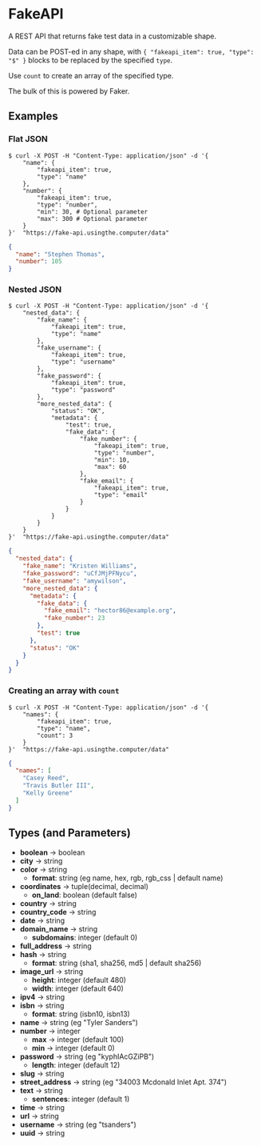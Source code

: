 # FakeAPI
A REST API that returns fake test data in a customizable shape.

Data can be POST-ed in any shape, with `{ "fakeapi_item": true, "type": "$" }` blocks to be replaced by the specified `type`.

Use `count` to create an array of the specified type.

The bulk of this is powered by Faker.

## Examples

### Flat JSON
```shell
$ curl -X POST -H "Content-Type: application/json" -d '{
    "name": {
        "fakeapi_item": true,
        "type": "name"
    },
    "number": {
        "fakeapi_item": true,
        "type": "number",
        "min": 30, # Optional parameter
        "max": 300 # Optional parameter
    }
}'  "https://fake-api.usingthe.computer/data"
```

```json
{
  "name": "Stephen Thomas",
  "number": 105
}
```

### Nested JSON
```shell
$ curl -X POST -H "Content-Type: application/json" -d '{
    "nested_data": {
        "fake_name": {
            "fakeapi_item": true,
            "type": "name"
        },
        "fake_username": {
            "fakeapi_item": true,
            "type": "username"
        },
        "fake_password": {
            "fakeapi_item": true,
            "type": "password"
        },
        "more_nested_data": {
            "status": "OK",
            "metadata": {
                "test": true,
                "fake_data": {
                    "fake_number": {
                        "fakeapi_item": true,
                        "type": "number",
                        "min": 10,
                        "max": 60
                    },
                    "fake_email": {
                        "fakeapi_item": true,
                        "type": "email"
                    }
                }
            }
        }
    }
}'  "https://fake-api.usingthe.computer/data"
```

```json
{
  "nested_data": {
    "fake_name": "Kristen Williams",
    "fake_password": "uCfJMjPFNycu",
    "fake_username": "amywilson",
    "more_nested_data": {
      "metadata": {
        "fake_data": {
          "fake_email": "hector86@example.org",
          "fake_number": 23
        },
        "test": true
      },
      "status": "OK"
    }
  }
}
```

### Creating an array with `count`
```shell
$ curl -X POST -H "Content-Type: application/json" -d '{
    "names": {
        "fakeapi_item": true,
        "type": "name",
        "count": 3
    }
}'  "https://fake-api.usingthe.computer/data"
```

```json
{
  "names": [
    "Casey Reed",
    "Travis Butler III",
    "Kelly Greene"
  ]
}
```

## Types (and Parameters)
- **boolean** -> boolean
- **city** -> string
- **color** -> string
  - **format**: string (eg name, hex, rgb, rgb_css | default name)
- **coordinates** -> tuple(decimal, decimal)
  - **on_land**: boolean (default false)
- **country** -> string
- **country_code** -> string
- **date** -> string
- **domain_name** -> string
  - **subdomains**: integer (default 0)
- **full_address** -> string
- **hash** -> string
  - **format**: string (sha1, sha256, md5 | default sha256)
- **image_url** -> string
  - **height**: integer (default 480)
  - **width**: integer (default 640)
- **ipv4** -> string
- **isbn** -> string
  - **format**: string (isbn10, isbn13)
- **name** -> string (eg "Tyler Sanders")
- **number** -> integer
  - **max** -> integer (default 100)
  - **min** -> integer (default 0)
- **password** -> string (eg "kyphIAcGZiPB")
  - **length**: integer (default 12)
- **slug** -> string
- **street_address** -> string (eg "34003 Mcdonald Inlet Apt. 374")
- **text** -> string
  - **sentences**: integer (default 1)
- **time** -> string
- **url** -> string
- **username** -> string (eg "tsanders")
- **uuid** -> string